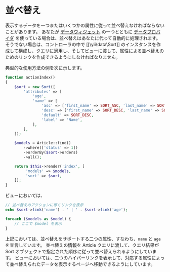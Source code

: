 並べ替え
========

表示するデータを一つまたはいくつかの属性に従って並べ替えなければならないことがあります。
あなたが [データウィジェット](output-data-widgets.md) の一つとともに [データプロバイダ](output-data-providers.md) を使っている場合は、並べ替えはあなたに代って自動的に処理されます。
そうでない場合は、コントローラの中で [[\yii\data\Sort]] のインスタンスを作成して構成し、クエリに適用し、そしてビューに渡して、属性による並べ替えのためのリンクを作成できるようにしなければなりません。

典型的な使用方法の例を次に示します。

```php
function actionIndex()
{
    $sort = new Sort([
        'attributes' => [
            'age',
            'name' => [
                'asc' => ['first_name' => SORT_ASC, 'last_name' => SORT_ASC],
                'desc' => ['first_name' => SORT_DESC, 'last_name' => SORT_DESC],
                'default' => SORT_DESC,
                'label' => 'Name',
            ],
        ],
    ]);

    $models = Article::find()
        ->where(['status' => 1])
        ->orderBy($sort->orders)
        ->all();

    return $this->render('index', [
         'models' => $models,
         'sort' => $sort,
    ]);
}
```

ビューにおいては、

```php
// 並べ替えのアクションに導くリンクを表示
echo $sort->link('name') . ' | ' . $sort->link('age');

foreach ($models as $model) {
    // ここで $model を表示
}
```

上記においては、並べ替えをサポートする二つの属性、すなわち、`name` と `age` を宣言しています。
並べ替えの情報を Article クエリに渡して、クエリ結果が Sort オブジェクトで指定された順序に従って並べ替えられるようにしています。
ビューにおいては、二つのハイパーリンクを表示して、対応する属性によって並べ替えられたデータを表示するページへ移動できるようにしています。
